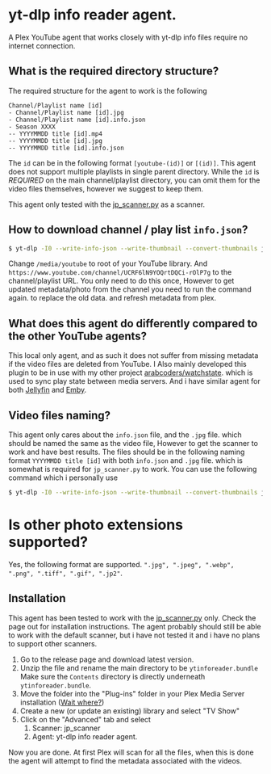 # yt-dlp info reader agent.

A Plex YouTube agent that works closely with yt-dlp info files require no internet connection. 

## What is the required directory structure?

The required structure for the agent to work is the following

```
Channel/Playlist name [id]
- Channel/Playlist name [id].jpg
- Channel/Playlist name [id].info.json
- Season XXXX
-- YYYYMMDD title [id].mp4
-- YYYYMMDD title [id].jpg
-- YYYYMMDD title [id].info.json
```

The `id` can be in the following format `[youtube-(id)]` or `[(id)]`. This agent does not support multiple playlists in single parent directory.
While the `id` is *REQUIRED* on the main channel/playlist directory, you can omit them for the video files themselves, however we suggest to keep them.

This agent only tested with the [jp_scanner.py](https://github.com/arabcoders/plex-daily-scanner) as a scanner.

## How to download channel / play list `info.json`?

```bash
$ yt-dlp -I0 --write-info-json --write-thumbnail --convert-thumbnails jpg -o "%(title)s [%(id)s]/%(title).180B [%(id)s].%(ext)s" --paths /media/youtube https://www.youtube.com/channel/UCRF6lN9YOQrtDQCi-rOlP7g
```
Change `/media/youtube` to root of your YouTube library. And `https://www.youtube.com/channel/UCRF6lN9YOQrtDQCi-rOlP7g` to the channel/playlist URL.
You only need to do this once, However to get updated metadata/photo from the channel you need to run the command again. to replace the old data. and refresh metadata from plex.

## What does this agent do differently compared to the other YouTube agents?
This local only agent, and as such it does not suffer from missing metadata if the video files are deleted from YouTube. I Also mainly developed this plugin to be in use with my other project [arabcoders/watchstate](http://github.com/arabcoders/watchstate). which is used to sync play state between media servers. And i have similar agent for both [Jellyfin](https://github.com/arabcoders/jf-ytdlp-info-reader-plugin) and [Emby](https://github.com/arabcoders/emby-ytdlp-info-reader-plugin).

## Video files naming?

This agent only cares about the `info.json` file, and the `.jpg` file. which should be named the same as the video file, However to get the scanner to work and have best results.
The files should be in the following naming format `YYYYMMDD title [id]` with both `info.json` and `.jpg` file. which is somewhat is required for `jp_scanner.py` to work. You can use the following command which i personally use

```bash
$ yt-dlp -I0 --write-info-json --write-thumbnail --convert-thumbnails jpg -o "%(title)s [%(id)s]/Season %(release_date>%Y,upload_date>%Y|Unknown)s/%(release_date>%Y%m%d,upload_date>%Y%m%d)s - %(title).180B [%(extractor)s-%(id)s].%(ext)s" --paths /media/youtube https://www.youtube.com/watch?v=d_pVmR_0p0E
```

# Is other photo extensions supported?

Yes, the following format are supported. `".jpg", ".jpeg", ".webp", ".png", ".tiff", ".gif", ".jp2"`.

## Installation

This agent has been tested to work with the [jp_scanner.py](https://github.com/arabcoders/plex-daily-scanner) only. Check the page out for installation instructions. The agent probably should still be able to work with the default scanner, but i have not tested it and i have no plans to support other scanners.

1. Go to the release page and download latest version.
2. Unzip the file and rename the main directory to be `ytinforeader.bundle` Make sure the `Contents` directory is directly underneath `ytinforeader.bundle`. 
3. Move the folder into the "Plug-ins" folder in your Plex Media Server installation ([Wait where?](https://support.plex.tv/articles/201106098-how-do-i-find-the-plug-ins-folder/))
4. Create a new (or update an existing) library and select "TV Show"
5. Click on the "Advanced" tab and select
    1. Scanner: jp_scanner
    2. Agent: yt-dlp info reader agent.

Now you are done. At first Plex will scan for all the files, when this is done the agent will attempt to find the metadata associated with the videos.